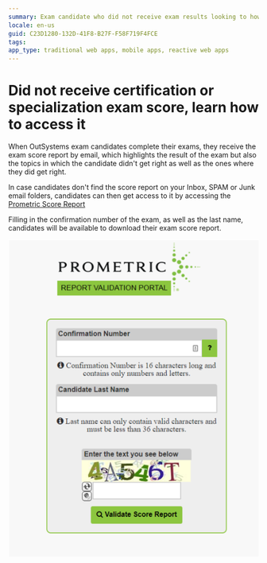```yaml
---
summary: Exam candidate who did not receive exam results looking to how to get it
locale: en-us
guid: C23D1280-132D-41F8-B27F-F58F719F4FCE
tags: 
app_type: traditional web apps, mobile apps, reactive web apps
---
```


# Did not receive certification or specialization exam score, learn how to access it

When OutSystems exam candidates complete their exams, they receive the exam score report by email, which highlights the result of the exam but also the topics in which the candidate didn't get right as well as the ones where they did get right.

In case candidates don't find the score report on your Inbox, SPAM or Junk email folders, candidates can then get access to it by accessing the [Prometric Score Report](https://scorereports.prometric.com/)

Filling in the confirmation number of the exam, as well as the last name, candidates will be available to download their exam score report.

![](images/score-report-image.png)
